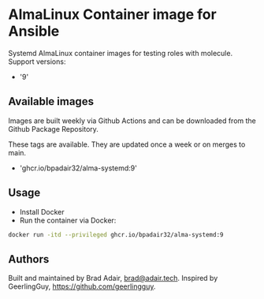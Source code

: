 # AlmaLinux Container image for Ansible

Systemd AlmaLinux container images for testing roles with molecule.
Support versions:

- '9'

## Available images

Images are built weekly via Github Actions and can be downloaded from the Github Package Repository.

These tags are available. They are updated once a week or on merges to main.

- 'ghcr.io/bpadair32/alma-systemd:9'

## Usage

- Install Docker
- Run the container via Docker:

```bash
docker run -itd --privileged ghcr.io/bpadair32/alma-systemd:9
```

## Authors

Built and maintained by Brad Adair, brad@adair.tech.
Inspired by GeerlingGuy, https://github.com/geerlingguy.
